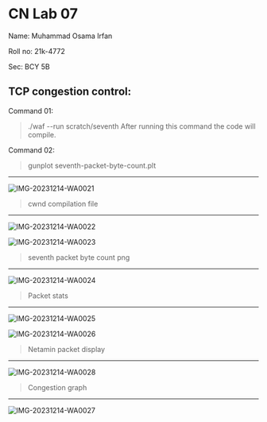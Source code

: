 # CN Lab 07
Name: Muhammad Osama Irfan

Roll no: 21k-4772

Sec: BCY 5B

## TCP congestion control:



Command 01:
> ./waf --run scratch/seventh
After running this command the code will compile.

Command 02:
> gunplot seventh-packet-byte-count.plt
---
![IMG-20231214-WA0021](https://github.com/osamaairfan/Computer-Networks-Labs/assets/115397536/4642c9b9-5d2d-4543-a76c-3dc121707aee)

> cwnd compilation file
---
![IMG-20231214-WA0022](https://github.com/osamaairfan/Computer-Networks-Labs/assets/115397536/3846b88f-00c8-4be3-80ff-36de2653844e)

![IMG-20231214-WA0023](https://github.com/osamaairfan/Computer-Networks-Labs/assets/115397536/f87382ba-b0fc-4fbe-97a3-6c9018529364)

> seventh packet byte count png
---
![IMG-20231214-WA0024](https://github.com/osamaairfan/Computer-Networks-Labs/assets/115397536/978a8812-6faf-4cc3-9650-734cf39033f7)


> Packet stats
---
![IMG-20231214-WA0025](https://github.com/osamaairfan/Computer-Networks-Labs/assets/115397536/1330b981-2e90-4385-a7b3-d4d5ff3d421d)



![IMG-20231214-WA0026](https://github.com/osamaairfan/Computer-Networks-Labs/assets/115397536/7f650a03-0217-4c18-a522-ce52cec6af65)

> Netamin packet display
---
![IMG-20231214-WA0028](https://github.com/osamaairfan/Computer-Networks-Labs/assets/115397536/ed09c23b-367e-408c-a69f-7e4506a2d250)

> Congestion graph
---
![IMG-20231214-WA0027](https://github.com/osamaairfan/Computer-Networks-Labs/assets/115397536/1e070690-6300-429a-971b-4e2c75357404)






